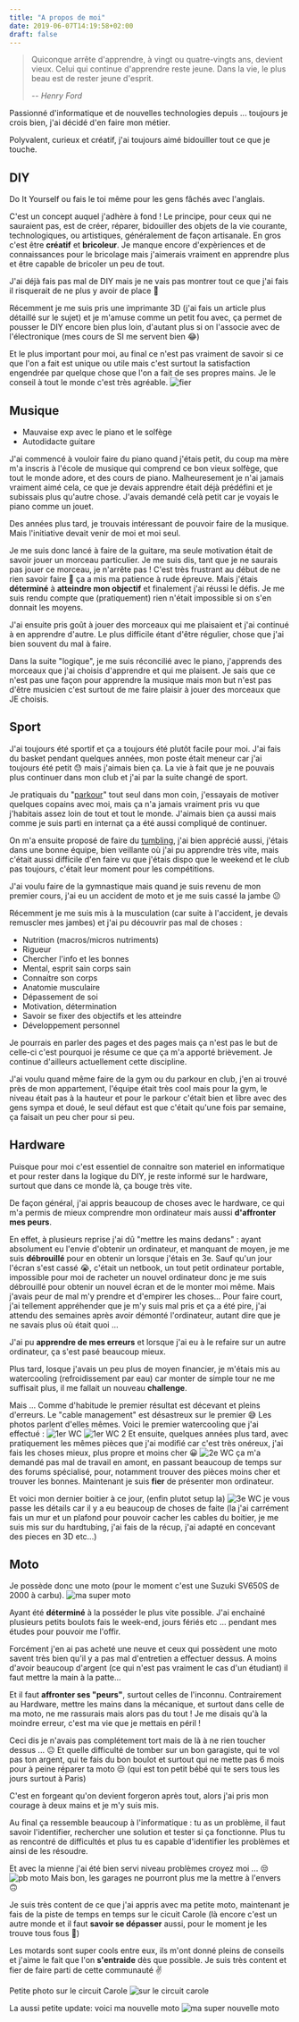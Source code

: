 ```yaml
---
title: "A propos de moi"
date: 2019-06-07T14:19:58+02:00
draft: false
---
```


>Quiconque arrête d'apprendre, à vingt ou quatre-vingts ans, devient vieux. Celui qui continue d'apprendre reste jeune. Dans la vie, le plus beau est de rester jeune d'esprit.
>
> -- <cite>Henry Ford</cite>

Passionné d'informatique et de nouvelles technologies depuis ... toujours je crois bien, j'ai décidé d'en faire mon métier.

Polyvalent, curieux et créatif, j'ai toujours aimé bidouiller tout ce que je touche.
## DIY
Do It Yourself ou fais le toi même pour les gens fâchés avec l'anglais.

C'est un concept auquel j'adhère à fond ! Le principe, pour ceux qui ne sauraient pas, est de créer, réparer, bidouiller des objets de la vie courante, technologiques, ou artistiques, généralement de façon artisanale. En gros c'est être **créatif** et **bricoleur**. Je manque encore d'expèriences et de connaissances pour le bricolage mais j'aimerais vraiment en apprendre plus et être capable de bricoler un peu de tout.

J'ai déjà fais pas mal de DIY mais je ne vais pas montrer tout ce que j'ai fais il risquerait de ne plus y avoir de place 🤣

Récemment je me suis pris une imprimante 3D (j'ai fais un article plus détaillé sur le sujet) et je m'amuse comme un petit fou avec, ça permet de pousser le DIY encore bien plus loin, d'autant plus si on l'associe avec de l'électronique (mes cours de SI me servent bien 😂)

Et le plus important pour moi, au final ce n'est pas vraiment de savoir si ce que l'on a fait est unique ou utile mais c'est surtout la satisfaction engendrée par quelque chose que l'on a fait de ses propres mains. Je le conseil à tout le monde c'est très agréable.
![fier](/3rhruz.jpg)

## Musique
* Mauvaise exp avec le piano et le solfège
* Autodidacte guitare

J'ai commencé à vouloir faire du piano quand j'étais petit, du coup ma mère m'a inscris à l'école de musique qui comprend ce bon vieux solfège, que tout le monde adore, et des cours de piano. Malheuresement je n'ai jamais vraiment aimé cela, ce que je devais apprendre était déjà prédéfini et je subissais plus qu'autre chose. J'avais demandé celà petit car je voyais le piano comme un jouet.

Des années plus tard, je trouvais intéressant de pouvoir faire de la musique. Mais l'initiative devait venir de moi et moi seul.

Je me suis donc lancé à faire de la guitare, ma seule motivation était de savoir jouer un morceau particulier. Je me suis dis, tant que je ne saurais pas jouer ce morceau, je n'arrête pas ! C'est très frustrant au début de ne rien savoir faire 😤 ça a mis ma patience à rude épreuve. Mais j'étais **déterminé** à **atteindre mon objectif** et finalement j'ai réussi le défis. Je me suis rendu compte que (pratiquement) rien n'était impossible si on s'en donnait les moyens.

J'ai ensuite pris goût à jouer des morceaux qui me plaisaient et j'ai continué à en apprendre d'autre. Le plus difficile étant d'être régulier, chose que j'ai bien souvent du mal à faire.

Dans la suite "logique", je me suis réconcilié avec le piano, j'apprends des morceaux que j'ai choisis d'apprendre et qui me plaisent. Je sais que ce n'est pas une façon pour apprendre la musique mais mon but n'est pas d'être musicien c'est surtout de me faire plaisir à jouer des morceaux que JE choisis.

## Sport
J'ai toujours été sportif et ça a toujours été plutôt facile pour moi. J'ai fais du basket pendant quelques années, mon poste était meneur car j'ai toujours été petit 😓 mais j'aimais bien ça. La vie à fait que je ne pouvais plus continuer dans mon club et j'ai par la suite changé de sport.

Je pratiquais du "[parkour](https://www.youtube.com/watch?v=NX7QNWEGcNI)" tout seul dans mon coin, j'essayais de motiver quelques copains avec moi, mais ça n'a jamais vraiment pris vu que j'habitais assez loin de tout et tout le monde. J'aimais bien ça aussi mais comme je suis parti en internat ça a été aussi compliqué de continuer.

On m'a ensuite proposé de faire du [tumbling](https://www.youtube.com/watch?v=Y5puaQ9oNVw), j'ai bien apprécié aussi, j'étais dans une bonne équipe, bien veillante où j'ai pu apprendre très vite, mais c'était aussi difficile d'en faire vu que j'étais dispo que le weekend et le club pas toujours, c'était leur moment pour les compétitions.

J'ai voulu faire de la gymnastique mais quand je suis revenu de mon premier cours, j'ai eu un accident de moto et je me suis cassé la jambe 😕

Récemment je me suis mis à la musculation (car suite à l'accident, je devais remuscler mes jambes) et j'ai pu découvrir pas mal de choses :

* Nutrition (macros/micros nutriments)
* Rigueur
* Chercher l'info et les bonnes
* Mental, esprit sain corps sain
* Connaitre son corps
* Anatomie musculaire
* Dépassement de soi
* Motivation, détermination
* Savoir se fixer des objectifs et les atteindre
* Développement personnel

Je pourrais en parler des pages et des pages mais ça n'est pas le but de celle-ci c'est pourquoi je résume ce que ça m'a apporté brièvement. Je continue d'ailleurs actuellement cette discipline.

J'ai voulu quand même faire de la gym ou du parkour en club, j'en ai trouvé près de mon appartement, l'équipe était très cool mais pour la gym, le niveau était pas à la hauteur et pour le parkour c'était bien et libre avec des gens sympa et doué, le seul défaut est que c'était qu'une fois par semaine, ça faisait un peu cher pour si peu.

## Hardware
Puisque pour moi c'est essentiel de connaitre son materiel en informatique et pour rester dans la logique du DIY, je reste informé sur le hardware, surtout que dans ce monde là, ça bouge très vite.

De façon général, j'ai appris beaucoup de choses avec le hardware, ce qui m'a permis de mieux comprendre mon ordinateur mais aussi **d'affronter mes peurs**.

En effet, à plusieurs reprise j'ai dû "mettre les mains dedans" : ayant absolument eu l'envie d'obtenir un ordinateur, et manquant de moyen, je me suis **débrouillé** pour en obtenir un lorsque j'étais en 3e. Sauf qu'un jour l'écran s'est cassé 😭, c'était un netbook, un tout petit ordinateur portable, impossible pour moi de racheter un nouvel ordinateur donc je me suis débrouillé pour obtenir un nouvel écran et de le monter moi même. Mais j'avais peur de mal m'y prendre et d'empirer les choses... Pour faire court, j'ai tellement appréhender que je m'y suis mal pris et ça a été pire, j'ai attendu des semaines après avoir démonté l'ordinateur, autant dire que je ne savais plus où était quoi ...

J'ai pu **apprendre de mes erreurs** et lorsque j'ai eu à le refaire sur un autre ordinateur, ça s'est pasé beaucoup mieux.

Plus tard, losque j'avais un peu plus de moyen financier, je m'étais mis au watercooling (refroidissement par eau) car monter de simple tour ne me suffisait plus, il me fallait un nouveau **challenge**.

Mais ... Comme d'habitude le premier résultat est décevant et pleins d'erreurs. Le "cable management" est désastreux sur le premier 😅 Les photos parlent d'elles mêmes. Voici le premier watercooling que j'ai effectué :
![1er WC](/fFUzM5U.jpg)
![1er WC 2](/nVe3xDt.jpg)
Et ensuite, quelques années plus tard, avec pratiquement les mêmes pièces que j'ai modifié car c'est très onéreux, j'ai fais les choses mieux, plus propre et moins cher 😀
![2e WC](/T2Z9aZ9.jpg)
ça m'a demandé pas mal de travail en amont, en passant beaucoup de temps sur des forums spécialisé, pour, notamment trouver des pièces moins cher et trouver les bonnes. Maintenant je suis **fier** de présenter mon ordinateur.

Et voici mon dernier boitier à ce jour, (enfin plutot setup la) ![3e WC](/buro3.jpg) 
je vous passe les détails car il y a eu beaucoup de choses de faite (la j'ai carrément fais un mur et un plafond pour pouvoir cacher les cables du boitier, je me suis mis sur du hardtubing, j'ai fais de la récup, j'ai adapté en concevant des pieces en 3D etc...)


## Moto
Je possède donc une moto (pour le moment c'est une Suzuki SV650S de 2000 à carbu).
![ma super moto](/WGOTEBR.jpg)

Ayant été **déterminé** à la posséder le plus vite possible. J'ai enchainé plusieurs petits boulots fais le week-end, jours fériés etc ... pendant mes études pour pouvoir me l'offir.

Forcément j'en ai pas acheté une neuve et ceux qui possèdent une moto savent très bien qu'il y a pas mal d'entretien a effectuer dessus. A moins d'avoir beaucoup d'argent (ce qui n'est pas vraiment le cas d'un étudiant) il faut mettre la main à la patte...

Et il faut **affronter ses "peurs"**, surtout celles de l'inconnu. Contrairement au Hardware, mettre les mains dans la mécanique, et surtout dans celle de ma moto, ne me rassurais mais alors pas du tout ! Je me disais qu'à la moindre erreur, c'est ma vie que je mettais en péril !

Ceci dis je n'avais pas complétement tort mais de là à ne rien toucher dessus ... 😐 Et quelle difficulté de tomber sur un bon garagiste, qui te vol pas ton argent, qui te fais du bon boulot et surtout qui ne mette pas 6 mois pour à peine réparer ta moto 😒 (qui est ton petit bébé qui te sers tous les jours surtout à Paris)

C'est en forgeant qu'on devient forgeron après tout, alors j'ai pris mon courage à deux mains et je m'y suis mis.

Au final ça ressemble beaucoup à l'informatique : tu as un problème, il faut savoir l'identifier, rechercher une solution et tester si ça fonctionne. Plus tu as rencontré de difficultés et plus tu es capable d'identifier les problèmes et ainsi de les résoudre.

Et avec la mienne j'ai été bien servi niveau problèmes croyez moi ... 😒![pb moto](/motopb.jpg) Mais bon, les garages ne pourront plus me la mettre à l'envers 🙃

Je suis très content de ce que j'ai appris avec ma petite moto, maintenant je fais de la piste de temps en temps sur le cicuit Carole (là encore c'est un autre monde et il faut **savoir se dépasser** aussi, pour le moment je les trouve tous fous 🤯) 

Les motards sont super cools entre eux, ils m'ont donné pleins de conseils et j'aime le fait que l'on **s'entraide** dès que possible. Je suis très content et fier de faire parti de cette communauté ✌️

Petite photo sur le circuit Carole
![sur le circuit carole](/vuuFZiR.jpg)

La aussi petite update: voici ma nouvelle moto ![ma super nouvelle moto](/moto2.jpg)